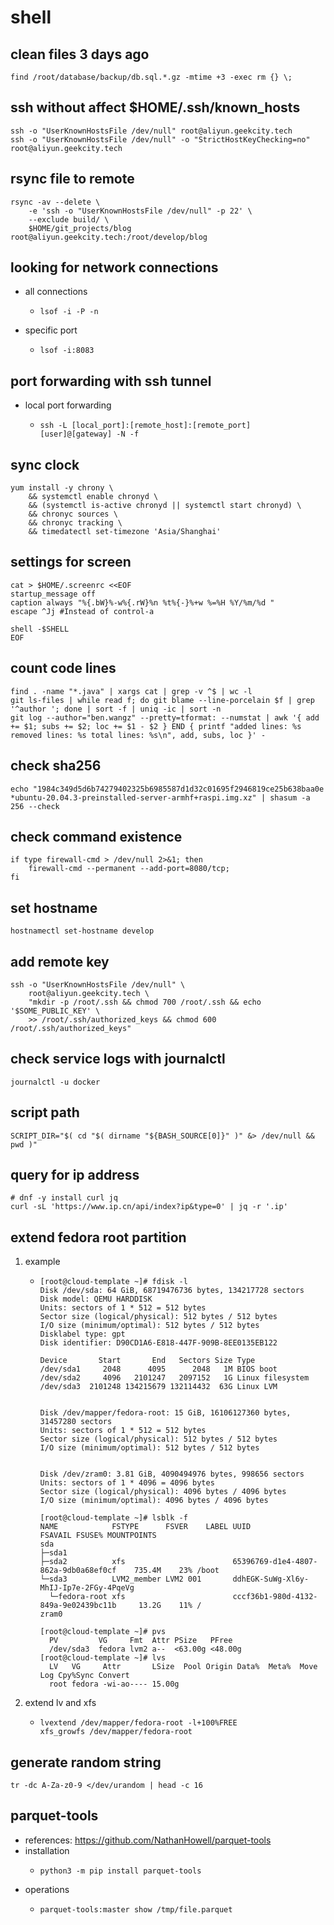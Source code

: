 # shell

## clean files 3 days ago

```shell
find /root/database/backup/db.sql.*.gz -mtime +3 -exec rm {} \;
```

## ssh without affect $HOME/.ssh/known_hosts

```shell
ssh -o "UserKnownHostsFile /dev/null" root@aliyun.geekcity.tech
ssh -o "UserKnownHostsFile /dev/null" -o "StrictHostKeyChecking=no" root@aliyun.geekcity.tech
```

## rsync file to remote

```shell
rsync -av --delete \
    -e 'ssh -o "UserKnownHostsFile /dev/null" -p 22' \
    --exclude build/ \
    $HOME/git_projects/blog root@aliyun.geekcity.tech:/root/develop/blog
```

## looking for network connections

* all connections
    + ```shell
      lsof -i -P -n
      ```
* specific port
    + ```shell
      lsof -i:8083
      ```

## port forwarding with ssh tunnel

* local port forwarding
    + ```shell
      ssh -L [local_port]:[remote_host]:[remote_port] [user]@[gateway] -N -f
      ```

## sync clock

```shell
yum install -y chrony \
    && systemctl enable chronyd \
    && (systemctl is-active chronyd || systemctl start chronyd) \
    && chronyc sources \
    && chronyc tracking \
    && timedatectl set-timezone 'Asia/Shanghai'
```

## settings for screen

```shell
cat > $HOME/.screenrc <<EOF
startup_message off
caption always "%{.bW}%-w%{.rW}%n %t%{-}%+w %=%H %Y/%m/%d "
escape ^Jj #Instead of control-a

shell -$SHELL
EOF
```

## count code lines

```shell
find . -name "*.java" | xargs cat | grep -v ^$ | wc -l
git ls-files | while read f; do git blame --line-porcelain $f | grep '^author '; done | sort -f | uniq -ic | sort -n
git log --author="ben.wangz" --pretty=tformat: --numstat | awk '{ add += $1; subs += $2; loc += $1 - $2 } END { printf "added lines: %s removed lines: %s total lines: %s\n", add, subs, loc }' -
```

## check sha256

```shell
echo "1984c349d5d6b74279402325b6985587d1d32c01695f2946819ce25b638baa0e *ubuntu-20.04.3-preinstalled-server-armhf+raspi.img.xz" | shasum -a 256 --check
```

## check command existence

```shell
if type firewall-cmd > /dev/null 2>&1; then 
    firewall-cmd --permanent --add-port=8080/tcp; 
fi
```

## set hostname

```shell
hostnamectl set-hostname develop
```

## add remote key

```shell
ssh -o "UserKnownHostsFile /dev/null" \
    root@aliyun.geekcity.tech \
    "mkdir -p /root/.ssh && chmod 700 /root/.ssh && echo '$SOME_PUBLIC_KEY' \
    >> /root/.ssh/authorized_keys && chmod 600 /root/.ssh/authorized_keys"
```

## check service logs with journalctl

```shell
journalctl -u docker
```

## script path

```shell
SCRIPT_DIR="$( cd "$( dirname "${BASH_SOURCE[0]}" )" &> /dev/null && pwd )"
```

## query for ip address
```shell
# dnf -y install curl jq
curl -sL 'https://www.ip.cn/api/index?ip&type=0' | jq -r '.ip'
```

## extend fedora root partition
1. example
    * ```text
      [root@cloud-template ~]# fdisk -l
      Disk /dev/sda: 64 GiB, 68719476736 bytes, 134217728 sectors
      Disk model: QEMU HARDDISK
      Units: sectors of 1 * 512 = 512 bytes
      Sector size (logical/physical): 512 bytes / 512 bytes
      I/O size (minimum/optimal): 512 bytes / 512 bytes
      Disklabel type: gpt
      Disk identifier: D90CD1A6-E818-447F-909B-8EE0135EB122
      
      Device       Start       End   Sectors Size Type
      /dev/sda1     2048      4095      2048   1M BIOS boot
      /dev/sda2     4096   2101247   2097152   1G Linux filesystem
      /dev/sda3  2101248 134215679 132114432  63G Linux LVM
      
      
      Disk /dev/mapper/fedora-root: 15 GiB, 16106127360 bytes, 31457280 sectors
      Units: sectors of 1 * 512 = 512 bytes
      Sector size (logical/physical): 512 bytes / 512 bytes
      I/O size (minimum/optimal): 512 bytes / 512 bytes
      
      
      Disk /dev/zram0: 3.81 GiB, 4090494976 bytes, 998656 sectors
      Units: sectors of 1 * 4096 = 4096 bytes
      Sector size (logical/physical): 4096 bytes / 4096 bytes
      I/O size (minimum/optimal): 4096 bytes / 4096 bytes

      [root@cloud-template ~]# lsblk -f
      NAME            FSTYPE      FSVER    LABEL UUID                                   FSAVAIL FSUSE% MOUNTPOINTS
      sda
      ├─sda1
      ├─sda2          xfs                        65396769-d1e4-4807-862a-9db0a68ef0cf    735.4M    23% /boot
      └─sda3          LVM2_member LVM2 001       ddhEGK-SuWg-Xl6y-MhIJ-Ip7e-2FGy-4PqeVg
        └─fedora-root xfs                        cccf36b1-980d-4132-849a-9e02439bc11b     13.2G    11% /
      zram0

      [root@cloud-template ~]# pvs
        PV         VG     Fmt  Attr PSize   PFree
        /dev/sda3  fedora lvm2 a--  <63.00g <48.00g
      [root@cloud-template ~]# lvs
        LV   VG     Attr       LSize  Pool Origin Data%  Meta%  Move Log Cpy%Sync Convert
        root fedora -wi-ao---- 15.00g
      ```
2. extend lv and xfs
    * ```shell
      lvextend /dev/mapper/fedora-root -l+100%FREE
      xfs_growfs /dev/mapper/fedora-root
      ```

## generate random string

```shell
tr -dc A-Za-z0-9 </dev/urandom | head -c 16
```

## parquet-tools

* references: https://github.com/NathanHowell/parquet-tools
* installation
    + ```shell
      python3 -m pip install parquet-tools
      ```
* operations
    + ```shell
      parquet-tools:master show /tmp/file.parquet
      ```